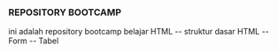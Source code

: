 ### REPOSITORY BOOTCAMP

ini adalah repository bootcamp belajar HTML
-- struktur dasar HTML
-- Form
-- Tabel

